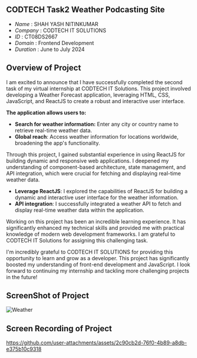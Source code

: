 ## **CODTECH Task2 Weather Podcasting Site** 

* *Name* : SHAH YASH NITINKUMAR
* *Company* : CODTECH IT SOLUTIONS
* *ID* : CT08DS2667
* *Domain* : Frontend Development
* *Duration* : June to July 2024

## Overview of Project

I am excited to announce that I have successfully completed the second task of my virtual internship at CODTECH IT Solutions. This project involved developing a Weather Forecast application, leveraging HTML, CSS, JavaScript, and ReactJS to create a robust and interactive user interface.

**The application allows users to:**

* **Search for weather information:** Enter any city or country name to retrieve real-time weather data.
* **Global reach**: Access weather information for locations worldwide, broadening the app's functionality.

Through this project, I gained substantial experience in using ReactJS for building dynamic and responsive web applications. I deepened my understanding of component-based architecture, state management, and API integration, which were crucial for fetching and displaying real-time weather data.
* **Leverage ReactJS**: I explored the capabilities of ReactJS for building a dynamic and interactive user interface for the weather information.
* **API integration**: I successfully integrated a weather API to fetch and display real-time weather data within the application.

Working on this project has been an incredible learning experience. It has significantly enhanced my technical skills and provided me with practical knowledge of modern web development frameworks. I am grateful to CODTECH IT Solutions for assigning this challenging task.

I'm incredibly grateful to CODTECH IT SOLUTIONS for providing this opportunity to learn and grow as a developer. This project has significantly boosted my understanding of front-end development and JavaScript. I look forward to continuing my internship and tackling more challenging projects in the future!

## **ScreenShot of Project**
![Weather](https://github.com/user-attachments/assets/1efd1384-5298-44a3-9396-84328e499b8d)

## **Screen Recording of Project**
https://github.com/user-attachments/assets/2c90cb2d-76f0-4b89-a8db-e375b10c9318

